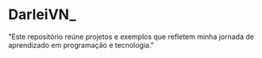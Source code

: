 # DarleiVN_
"Este repositório reúne projetos e exemplos que refletem minha jornada de aprendizado em programação e tecnologia."

